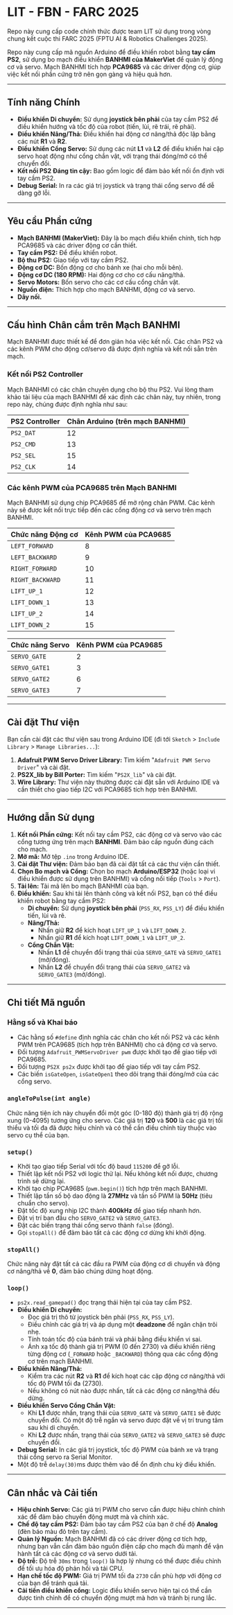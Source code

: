 # LIT - FBN - FARC 2025


Repo này cung cấp code chính thức được team LIT sử dụng trong vòng chung kết cuộc thi FARC 2025 (FPTU AI & Robotics Challenges 2025).

Repo này cung cấp mã nguồn Arduino để điều khiển robot bằng **tay cầm PS2**, sử dụng bo mạch điều khiển **BANHMI của MakerViet** để quản lý động cơ và servo. Mạch BANHMI tích hợp **PCA9685** và các driver động cơ, giúp việc kết nối phần cứng trở nên gọn gàng và hiệu quả hơn.

---

## Tính năng Chính

* **Điều khiển Di chuyển:** Sử dụng **joystick bên phải** của tay cầm PS2 để điều khiển hướng và tốc độ của robot (tiến, lùi, rẽ trái, rẽ phải).
* **Điều khiển Nâng/Thả:** Điều khiển hai động cơ nâng/thả độc lập bằng các nút **R1** và **R2**.
* **Điều khiển Cổng Servo:** Sử dụng các nút **L1** và **L2** để điều khiển hai cặp servo hoạt động như cổng chắn vật, với trạng thái đóng/mở có thể chuyển đổi.
* **Kết nối PS2 Đáng tin cậy:** Bao gồm logic để đảm bảo kết nối ổn định với tay cầm PS2.
* **Debug Serial:** In ra các giá trị joystick và trạng thái cổng servo để dễ dàng gỡ lỗi.

---

## Yêu cầu Phần cứng

* **Mạch BANHMI (MakerViet):** Đây là bo mạch điều khiển chính, tích hợp PCA9685 và các driver động cơ cần thiết.
* **Tay cầm PS2:** Để điều khiển robot.
* **Bộ thu PS2:** Giao tiếp với tay cầm PS2.
* **Động cơ DC:** Bốn động cơ cho bánh xe (hai cho mỗi bên).
* **Động cơ DC (180 RPM):** Hai động cơ cho cơ cấu nâng/thả.
* **Servo Motors:** Bốn servo cho các cơ cấu cổng chắn vật.
* **Nguồn điện:** Thích hợp cho mạch BANHMI, động cơ và servo.
* **Dây nối.**

---

## Cấu hình Chân cắm trên Mạch BANHMI

Mạch BANHMI được thiết kế để đơn giản hóa việc kết nối. Các chân PS2 và các kênh PWM cho động cơ/servo đã được định nghĩa và kết nối sẵn trên mạch.

### Kết nối PS2 Controller

Mạch BANHMI có các chân chuyên dụng cho bộ thu PS2. Vui lòng tham khảo tài liệu của mạch BANHMI để xác định các chân này, tuy nhiên, trong repo này, chúng được định nghĩa như sau:

| PS2 Controller | Chân Arduino (trên mạch BANHMI) |
| :------------- | :------------------------------ |
| `PS2_DAT`      | 12                              |
| `PS2_CMD`      | 13                              |
| `PS2_SEL`      | 15                              |
| `PS2_CLK`      | 14                              |

### Các kênh PWM của PCA9685 trên Mạch BANHMI

Mạch BANHMI sử dụng chip PCA9685 để mở rộng chân PWM. Các kênh này sẽ được kết nối trực tiếp đến các cổng động cơ và servo trên mạch BANHMI.

| Chức năng Động cơ | Kênh PWM của PCA9685 |
| :---------------- | :------------------- |
| `LEFT_FORWARD`    | 8                    |
| `LEFT_BACKWARD`   | 9                    |
| `RIGHT_FORWARD`   | 10                   |
| `RIGHT_BACKWARD`  | 11                   |
| `LIFT_UP_1`       | 12                   |
| `LIFT_DOWN_1`     | 13                   |
| `LIFT_UP_2`       | 14                   |
| `LIFT_DOWN_2`     | 15                   |

| Chức năng Servo  | Kênh PWM của PCA9685 |
| :---------------- | :------------------- |
| `SERVO_GATE`      | 2                    |
| `SERVO_GATE1`     | 3                    |
| `SERVO_GATE2`     | 6                    |
| `SERVO_GATE3`     | 7                    |

---

## Cài đặt Thư viện

Bạn cần cài đặt các thư viện sau trong Arduino IDE (đi tới `Sketch` > `Include Library` > `Manage Libraries...`):

1.  **Adafruit PWM Servo Driver Library:** Tìm kiếm "`Adafruit PWM Servo Driver`" và cài đặt.
2.  **PS2X_lib by Bill Porter:** Tìm kiếm "`PS2X_lib`" và cài đặt.
3.  **Wire Library:** Thư viện này thường được cài đặt sẵn với Arduino IDE và cần thiết cho giao tiếp I2C với PCA9685 tích hợp trên BANHMI.

---

## Hướng dẫn Sử dụng

1.  **Kết nối Phần cứng:** Kết nối tay cầm PS2, các động cơ và servo vào các cổng tương ứng trên mạch **BANHMI**. Đảm bảo cấp nguồn đúng cách cho mạch.
2.  **Mở mã:** Mở tệp `.ino` trong Arduino IDE.
3.  **Cài đặt Thư viện:** Đảm bảo bạn đã cài đặt tất cả các thư viện cần thiết.
4.  **Chọn Bo mạch và Cổng:** Chọn bo mạch **Arduino/ESP32** (hoặc loại vi điều khiển được sử dụng trên BANHMI) và cổng nối tiếp (`Tools` > `Port`).
5.  **Tải lên:** Tải mã lên bo mạch BANHMI của bạn.
6.  **Điều khiển:** Sau khi tải lên thành công và kết nối PS2, bạn có thể điều khiển robot bằng tay cầm PS2:
    * **Di chuyển:** Sử dụng **joystick bên phải** (`PSS_RX`, `PSS_LY`) để điều khiển tiến, lùi và rẽ.
    * **Nâng/Thả:**
        * Nhấn giữ **R2** để kích hoạt `LIFT_UP_1` và `LIFT_DOWN_2`.
        * Nhấn giữ **R1** để kích hoạt `LIFT_DOWN_1` và `LIFT_UP_2`.
    * **Cổng Chắn Vật:**
        * Nhấn **L1** để chuyển đổi trạng thái của `SERVO_GATE` và `SERVO_GATE1` (mở/đóng).
        * Nhấn **L2** để chuyển đổi trạng thái của `SERVO_GATE2` và `SERVO_GATE3` (mở/đóng).

---

## Chi tiết Mã nguồn

### Hằng số và Khai báo

* Các hằng số `#define` định nghĩa các chân cho kết nối PS2 và các kênh PWM trên PCA9685 (tích hợp trên BANHMI) cho cả động cơ và servo.
* Đối tượng `Adafruit_PWMServoDriver pwm` được khởi tạo để giao tiếp với PCA9685.
* Đối tượng `PS2X ps2x` được khởi tạo để giao tiếp với tay cầm PS2.
* Các biến `isGateOpen`, `isGateOpen1` theo dõi trạng thái đóng/mở của các cổng servo.

### `angleToPulse(int angle)`

Chức năng tiện ích này chuyển đổi một góc (0-180 độ) thành giá trị độ rộng xung (0-4095) tương ứng cho servo. Các giá trị **120** và **500** là các giá trị tối thiểu và tối đa đã được hiệu chỉnh và có thể cần điều chỉnh tùy thuộc vào servo cụ thể của bạn.

### `setup()`

* Khởi tạo giao tiếp Serial với tốc độ baud `115200` để gỡ lỗi.
* Thiết lập kết nối PS2 với logic thử lại. Nếu không kết nối được, chương trình sẽ dừng lại.
* Khởi tạo chip PCA9685 (`pwm.begin()`) tích hợp trên mạch BANHMI.
* Thiết lập tần số bộ dao động là **27MHz** và tần số PWM là **50Hz** (tiêu chuẩn cho servo).
* Đặt tốc độ xung nhịp I2C thành **400kHz** để giao tiếp nhanh hơn.
* Đặt vị trí ban đầu cho `SERVO_GATE2` và `SERVO_GATE3`.
* Đặt các biến trạng thái cổng servo thành `false` (đóng).
* Gọi `stopAll()` để đảm bảo tất cả các động cơ dừng khi khởi động.

### `stopAll()`

Chức năng này đặt tất cả các đầu ra PWM của động cơ di chuyển và động cơ nâng/thả về **0**, đảm bảo chúng dừng hoạt động.

### `loop()`

* `ps2x.read_gamepad()` đọc trạng thái hiện tại của tay cầm PS2.
* **Điều khiển Di chuyển:**
    * Đọc giá trị thô từ joystick bên phải (`PSS_RX`, `PSS_LY`).
    * Điều chỉnh các giá trị và áp dụng một **deadzone** để ngăn chặn trôi nhẹ.
    * Tính toán tốc độ của bánh trái và phải bằng điều khiển vi sai.
    * Ánh xạ tốc độ thành giá trị PWM (0 đến 2730) và điều khiển riêng từng động cơ (`_FORWARD` hoặc `_BACKWARD`) thông qua các cổng động cơ trên mạch BANHMI.
* **Điều khiển Nâng/Thả:**
    * Kiểm tra các nút **R2** và **R1** để kích hoạt các cặp động cơ nâng/thả với tốc độ PWM tối đa (2730).
    * Nếu không có nút nào được nhấn, tất cả các động cơ nâng/thả đều dừng.
* **Điều khiển Servo Cổng Chắn Vật:**
    * Khi **L1** được nhấn, trạng thái của `SERVO_GATE` và `SERVO_GATE1` sẽ được chuyển đổi. Có một độ trễ ngắn và servo được đặt về vị trí trung tâm sau khi di chuyển.
    * Khi **L2** được nhấn, trạng thái của `SERVO_GATE2` và `SERVO_GATE3` sẽ được chuyển đổi.
* **Debug Serial:** In các giá trị joystick, tốc độ PWM của bánh xe và trạng thái cổng servo ra Serial Monitor.
* Một độ trễ `delay(30)`ms được thêm vào để ổn định chu kỳ điều khiển.

---

## Cân nhắc và Cải tiến

* **Hiệu chỉnh Servo:** Các giá trị PWM cho servo cần được hiệu chỉnh chính xác để đảm bảo chuyển động mượt mà và chính xác.
* **Chế độ tay cầm PS2:** Đảm bảo tay cầm PS2 của bạn ở chế độ **Analog** (đèn báo màu đỏ trên tay cầm).
* **Quản lý Nguồn:** Mạch BANHMI đã có các driver động cơ tích hợp, nhưng bạn vẫn cần đảm bảo nguồn điện cấp cho mạch đủ mạnh để vận hành tất cả các động cơ và servo dưới tải.
* **Độ trễ:** Độ trễ `30ms` trong `loop()` là hợp lý nhưng có thể được điều chỉnh để tối ưu hóa độ phản hồi và tải CPU.
* **Hạn chế tốc độ PWM:** Giá trị PWM tối đa `2730` cần phù hợp với động cơ của bạn để tránh quá tải.
* **Cải tiến điều khiển cổng:** Logic điều khiển servo hiện tại có thể cần được tinh chỉnh để có chuyển động mượt mà hơn và tránh bị rung lắc.

---
